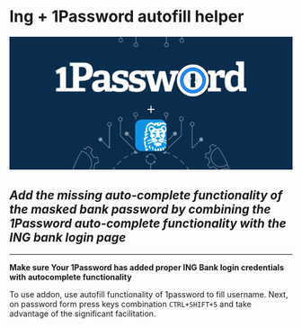 # Ing + 1Password autofill helper

![banner](./banner.png)

## _Add the missing auto-complete functionality of the masked bank password by combining the 1Password auto-complete functionality with the ING bank login page_

____
__Make sure Your 1Password has added proper ING Bank login credentials with autocomplete functionality__

To use addon, use autofill functionality of 1password to fill username. Next, on password form press keys combination `CTRL+SHIFT+5` and take advantage of the significant facilitation. 
